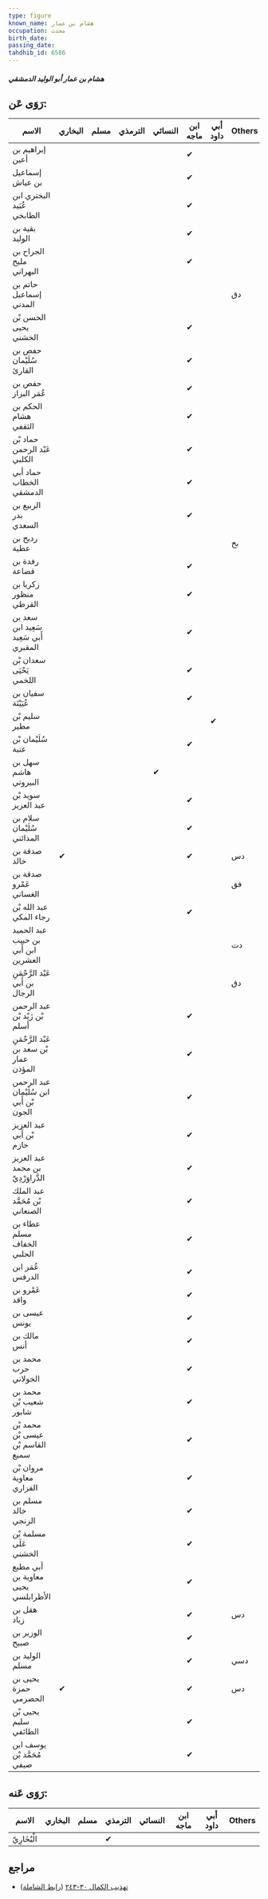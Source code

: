 ```yaml
---
type: figure
known_name: هشام بن عمار
occupation: محدث
birth_date:
passing_date:
tahdhib_id: 6586
---
```

##### هشام بن عمار أبو الوليد الدمشقي

## رَوَى عَن:
| الاسم                                    | البخاري | مسلم | الترمذي | النسائي | ابن ماجه | أبي داود | Others |
| ---------------------------------------- | ------- | ---- | ------- | ------- | -------- | -------- | ------ |
| إبراهيم بن أعين                          |         |      |         |         | ✔        |          |        |
| إسماعيل بن عياش                          |         |      |         |         | ✔        |          |        |
| البختري ابن عُبَيد الطابخي               |         |      |         |         | ✔        |          |        |
| بقية بن الوليد                           |         |      |         |         | ✔        |          |        |
| الجراح بن مليح البهراني                  |         |      |         |         | ✔        |          |        |
| حاتم بن إسماعيل المدني                   |         |      |         |         |          |          | دق     |
| الحسن بْن يحيى الخشني                    |         |      |         |         | ✔        |          |        |
| حفص بن سُلَيْمان القارئ                  |         |      |         |         | ✔        |          |        |
| حفص بن عُمَر البزاز                      |         |      |         |         | ✔        |          |        |
| الحكم بن هشام الثقفي                     |         |      |         |         | ✔        |          |        |
| حماد بْن عَبْد الرحمن الكلبي             |         |      |         |         | ✔        |          |        |
| حماد أبي الخطاب الدمشقي                  |         |      |         |         | ✔        |          |        |
| الربيع بن بدر السعدي                     |         |      |         |         | ✔        |          |        |
| رديح بن عطية                             |         |      |         |         |          |          | بخ     |
| رفدة بن قضاعة                            |         |      |         |         | ✔        |          |        |
| زكريا بن منظور القرظي                    |         |      |         |         | ✔        |          |        |
| سعد بن سَعِيد ابن أَبي سَعِيد المقبري    |         |      |         |         | ✔        |          |        |
| سعدان بْن يَحْيَى اللخمي                 |         |      |         |         | ✔        |          |        |
| سفيان بن عُيَيْنَة                       |         |      |         |         | ✔        |          |        |
| سليم بْن مطير                            |         |      |         |         |          | ✔        |        |
| سُلَيْمان بْن عتبة                       |         |      |         |         | ✔        |          |        |
| سهل بن هاشم البيروتي                     |         |      |         | ✔       |          |          |        |
| سويد بْن عبد العزيز                      |         |      |         |         | ✔        |          |        |
| سلام بن سُلَيْمان المدائني               |         |      |         |         | ✔        |          |        |
| صدقة بن خالد                             | ✔       |      |         |         | ✔        |          | دس     |
| صدقة بن عَمْرو الغساني                   |         |      |         |         |          |          | فق     |
| عبد الله بْن رجاء المكي                  |         |      |         |         | ✔        |          |        |
| عبد الحميد بن حبيب ابن أَبي العشرين      |         |      |         |         |          |          | دت     |
| عَبْد الرَّحْمَنِ بن أَبي الرجال         |         |      |         |         |          |          | دق     |
| عبد الرحمن بْن زَيْد بْن أسلم            |         |      |         |         | ✔        |          |        |
| عَبْد الرَّحْمَنِ بْن سعد بن عمار المؤذن |         |      |         |         | ✔        |          |        |
| عبد الرحمن ابن سُلَيْمان بْن أَبي الجون  |         |      |         |         | ✔        |          |        |
| عبد العزيز بْن أَبي حازم                 |         |      |         |         | ✔        |          |        |
| عبد العزيز بن محمد الدَّراوَرْدِيّ       |         |      |         |         | ✔        |          |        |
| عبد الملك بْن مُحَمَّد الصنعاني          |         |      |         |         | ✔        |          |        |
| عطاء بن مسلم الخفاف الحلبي               |         |      |         |         | ✔        |          |        |
| عُمَر ابن الدرفس                         |         |      |         |         | ✔        |          |        |
| عَمْرو بن واقد                           |         |      |         |         | ✔        |          |        |
| عيسى بن يونس                             |         |      |         |         | ✔        |          |        |
| مالك بن أنس                              |         |      |         |         | ✔        |          |        |
| محمد بن حرب الخولاني                     |         |      |         |         | ✔        |          |        |
| محمد بن شعيب بْن شابور                   |         |      |         |         | ✔        |          |        |
| محمد بْن عيسى بْن القاسم بْن سميع        |         |      |         |         | ✔        |          |        |
| مروان بْن معاوية الفزاري                 |         |      |         |         | ✔        |          |        |
| مسلم بن خالد الزنجي                      |         |      |         |         | ✔        |          |        |
| مسلمة بْن عَلَى الخشني                   |         |      |         |         | ✔        |          |        |
| أبي مطيع معاوية بن يحيى الأطرابلسي       |         |      |         |         | ✔        |          |        |
| هقل بن زياد                              |         |      |         |         | ✔        |          | دس     |
| الوزير بن صبيح                           |         |      |         |         | ✔        |          |        |
| الوليد بن مسلم                           |         |      |         |         | ✔        |          | دسي    |
| يحيى بن حمزة الحضرمي                     | ✔       |      |         |         | ✔        |          | دس     |
| يحيى بْن سليم الطائفي                    |         |      |         |         | ✔        |          |        |
| يوسف ابن مُحَمَّد بْن صيفي               |         |      |         |         | ✔        |          |        |
## رَوَى عَنه:
| الاسم        | البخاري | مسلم | الترمذي | النسائي | ابن ماجه | أبي داود | Others |
| ------------ | ------- | ---- | ------- | ------- | -------- | -------- | ------ |
| الْبُخَارِيّ |         |      | ✔       |         |          |          |        |
## مراجع
- [تهذيب الكمال ٣٠-٢٤٣](obsidian://open?vault=Tahdhib-al-Kamal&file=Figures/٦٥٨٦-هشام%20بن%20عمار%20أبو%20الوليد%20الدمشقي) ([رابط الشاملة](https://shamela.ws/book/3722/16309))